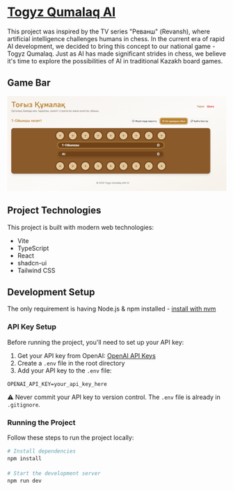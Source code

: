 # [Togyz Qumalaq AI](https://togyz-qumalaq-ai.vercel.app/)
This project was inspired by the TV series "Реванш" (Revansh), where artificial intelligence challenges humans in chess. In the current era of rapid AI development, we decided to bring this concept to our national game - Togyz Qumalaq. Just as AI has made significant strides in chess, we believe it's time to explore the possibilities of AI in traditional Kazakh board games.

## Game Bar
![Game Bar](https://github.com/dauitsuragan002/9qumalaqAI/blob/main/public/app.png)

## Project Technologies

This project is built with modern web technologies:

- Vite
- TypeScript
- React
- shadcn-ui
- Tailwind CSS

## Development Setup

The only requirement is having Node.js & npm installed - [install with nvm](https://github.com/nvm-sh/nvm#installing-and-updating)

### API Key Setup

Before running the project, you'll need to set up your API key:

1. Get your API key from OpenAI: [OpenAI API Keys](https://platform.openai.com/api-keys)
2. Create a `.env` file in the root directory
3. Add your API key to the `.env` file:
```env
OPENAI_API_KEY=your_api_key_here
```
⚠️ Never commit your API key to version control. The `.env` file is already in `.gitignore`.

### Running the Project

Follow these steps to run the project locally:

```sh
# Install dependencies
npm install

# Start the development server
npm run dev
```
